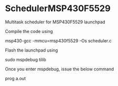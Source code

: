 SchedulerMSP430F5529
====================

Multitask scheduler for MSP430F5529 launchpad

Compile the code using

msp430-gcc -mmcu=msp430f5529 -Os scheduler.c

Flash the launchpad using

sudo mspdebug tilib

Once you enter mspdebug, issue the below command

prog a.out
